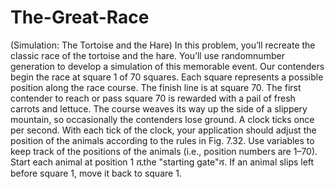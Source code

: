 # The-Great-Race
(Simulation: The Tortoise and the Hare) In this problem, you’ll recreate the classic race of the tortoise and the hare. You’ll use randomnumber generation to develop a simulation of this memorable event. Our contenders begin the race at square 1 of 70 squares. Each square represents a possible position along the race course. The finish line is at square 70. The first contender to reach or pass square 70 is rewarded with a pail of fresh carrots and lettuce. The course weaves its way up the side of a slippery mountain, so occasionally the contenders lose ground. A clock ticks once per second. With each tick of the clock, your application should adjust the position of the animals according to the rules in Fig. 7.32. Use variables to keep track of the positions of the animals (i.e., position numbers are 1–70). Start each animal at position 1 ሺthe "starting gate"ሻ. If an animal slips left before square 1, move it back to square 1.
